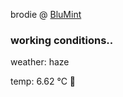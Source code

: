 brodie @ [BluMint](https://www.linkedin.com/company/blumint-io/)

<!--weather_start-->
### working conditions..

weather: haze 

temp: 6.62 °C 🧥

<!--weather_end-->

